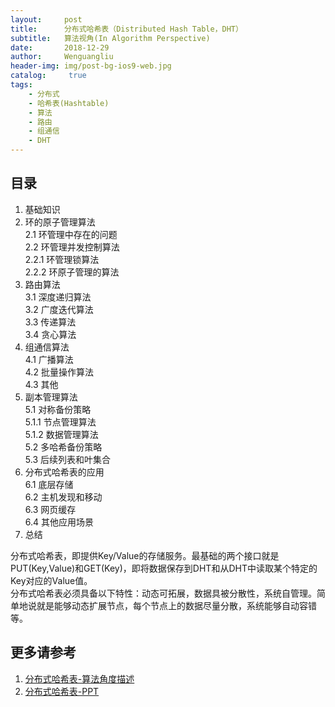 ```yaml
---
layout:     post
title:      分布式哈希表（Distributed Hash Table，DHT）
subtitle:   算法视角(In Algorithm Perspective)
date:       2018-12-29
author:     Wenguangliu
header-img: img/post-bg-ios9-web.jpg
catalog: 	 true
tags:
    - 分布式
    - 哈希表(Hashtable)
    - 算法
    - 路由
    - 组通信
    - DHT 
---
```


## 目录
1. 基础知识  
2. 环的原子管理算法   
2.1 环管理中存在的问题  
2.2 环管理并发控制算法  
2.2.1 环管理锁算法  
2.2.2 环原子管理的算法  
3. 路由算法  
3.1 深度递归算法  
3.2 广度迭代算法  
3.3 传递算法  
3.4 贪心算法  
4. 组通信算法  
4.1 广播算法  
4.2 批量操作算法  
4.3 其他   
5. 副本管理算法   
5.1 对称备份策略   
5.1.1 节点管理算法  
5.1.2 数据管理算法   
5.2 多哈希备份策略  
5.3 后续列表和叶集合  
6. 分布式哈希表的应用  
6.1 底层存储  
6.2 主机发现和移动  
6.3 网页缓存  
6.4 其他应用场景  
7. 总结   

分布式哈希表，即提供Key/Value的存储服务。最基础的两个接口就是PUT(Key,Value)和GET(Key)，即将数据保存到DHT和从DHT中读取某个特定的Key对应的Value值。  
分布式哈希表必须具备以下特性：动态可拓展，数据具被分散性，系统自管理。简单地说就是能够动态扩展节点，每个节点上的数据尽量分散，系统能够自动容错等。

## 更多请参考
1. [分布式哈希表-算法角度描述](/asserts/分布式哈希表-DistributedHashTable.pdf)
2. [分布式哈希表-PPT](/asserts/DistributedHashTable-PPT.pdf)


